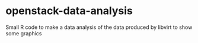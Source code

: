 # openstack-data-analysis
Small R code to make a data analysis of the data produced by libvirt to show some graphics
